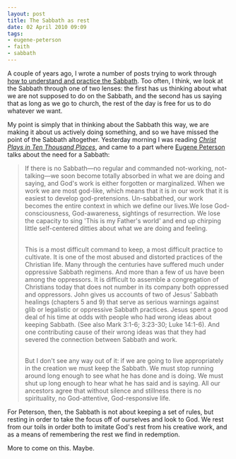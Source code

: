 ```yaml
---
layout: post
title: The Sabbath as rest
date: 02 April 2010 09:09
tags:
- eugene-peterson
- faith
- sabbath
---
```

<p>A couple of years ago, I&nbsp;wrote a number of posts&nbsp;trying to work  through <a href="http://jakebelder.com/tag/sabbath" target="_blank">how  to understand and practice the Sabbath</a>. Too often, I think, we look at the Sabbath through one of two lenses: the first has us thinking about what we are not supposed to do on the Sabbath, and the second has us saying that as long as we go to church, the rest of the day is free for us to do whatever we want.</p>
<p>My point is simply that in thinking about the Sabbath this way, we are making it about us actively doing something, and so we have missed the point of the Sabbath altogether. Yesterday morning I was reading <em><a href="http://www.amazon.com/Christ-Plays-Ten-Thousand-Places/dp/0802828752/ref=sr_1_1?ie=UTF8&amp;s=books&amp;qid=1268776839&amp;sr=8-1">Christ Plays in Ten Thousand Places</a></em>, and came to a part where <a href="http://en.wikipedia.org/wiki/Eugene_Peterson">Eugene Peterson</a> talks about the need for a Sabbath:</p>
<blockquote>
If there is no Sabbath&mdash;no regular and commanded not-working,  not-talking&mdash;we soon become totally absorbed in what we are doing and  saying, and God's work is either forgotten or marginalized. When we work  we are most god-like, which means that it is in our work that it is  easiest to develop god-pretensions. Un-sabbathed, our work becomes the  entire context in which we define our lives.We lose God-consciousness,  God-awareness, sightings of resurrection. We lose the capacity to sing  'This is my Father's world' and end up chirping little self-centered  ditties about what we are doing and feeling.<br><br>

This is a most difficult command to keep, a most difficult practice  to cultivate. It is one of the most abused and distorted practices of  the Christian life. Many through the centuries have suffered much under  oppressive Sabbath regimens. And more than a few of us have been among  the oppressors. It is difficult to assemble a congregation of Christians  today that does not number in its company both oppressed and  oppressors. John gives us accounts of two of Jesus' Sabbath healings  (chapters 5 and 9) that serve as serious warnings against glib or  legalistic or oppressive Sabbath practices. Jesus spent a good deal of  his time at odds with people who had wrong ideas about keeping Sabbath.  (See also Mark 3:1-6; 3:23-30; Luke 14:1-6). And one contributing cause  of their wrong ideas was that they had severed the connection between  Sabbath and work.<br><br>

But I don't see any way out of it: if we are going to live  appropriately in the creation we must keep the Sabbath. We must stop  running around long enough to see what he has done and is doing. We must  shut up long enough to hear what he has said and is saying. All our  ancestors agree that without silence and stillness there is no  spirituality, no God-attentive, God-responsive life.
</blockquote>
<p>For Peterson, then, the Sabbath is not about keeping a set of rules, but resting in order to take the focus off of ourselves and look to God. We rest from our toils in order both to imitate God's rest from his creative work, and as a means of remembering the rest we find in redemption.</p>

More to come on this. Maybe.

